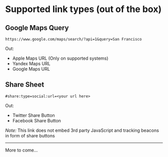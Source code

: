 # Supported link types (out of the box)
## Google Maps Query
`https://www.google.com/maps/search/?api=1&query=San Francisco`

Out:
- Apple Maps URL (Only on supported systems)
- Yandex Maps URL
- Google Maps URL

## Share Sheet
`#share:type=social:url=<your url here>`

Out:
- Twitter Share Button
- Facebook Share Button

*Note:* This link does not embed 3rd party JavaScript and tracking beacons in form of share buttons

------
More to come...